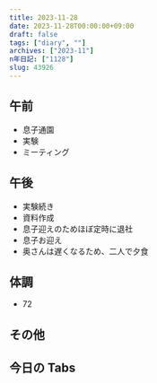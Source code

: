 ```yaml
---
title: 2023-11-28
date: 2023-11-28T00:00:00+09:00
draft: false
tags: ["diary", ""]
archives: ["2023-11"]
n年日記: ["1128"]
slug: 43926
---
```


## 午前

- 息子通園
- 実験
- ミーティング

## 午後

- 実験続き
- 資料作成
- 息子迎えのためほぼ定時に退社
- 息子お迎え
- 奥さんは遅くなるため、二人で夕食

## 体調

- 72

## その他

## 今日の Tabs
